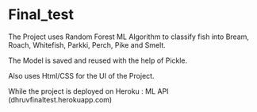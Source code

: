 # Final_test

The Project uses Random Forest ML Algorithm to classify fish into Bream, Roach, Whitefish, Parkki, Perch, Pike and Smelt.

The Model is saved and reused with the help of Pickle.

Also uses Html/CSS for the UI of the Project.

While the project is deployed on Heroku : ML API (dhruvfinaltest.herokuapp.com)
